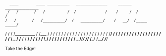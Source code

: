       ____        ____ __________   ______________     ______   _______________
     /   /       /   /          /  /             /    /     /  /              /
    /   /       /   /__________/  /   __________/    /   __/  /_____    _____/
   /   /       /   /__________   /   /___  /   /    /   /          /   /
  /   /       /   /          /  /       / /   /    /   /          /   /
 /   /       /   /__________/  /   ____/ /   /    /   /          /   /
/   /       /   /             /   /     /   /    /   /          /   /
\   \_____ /   /__________   /   / ____/   /  __/   /          /   /
 \        /   /          /  /   / /       /  /     /          /   /
  \_____ /___/__________/  /___/ /_______/  /_____/          /___/

Take the Edge!
